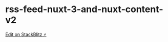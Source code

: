 # rss-feed-nuxt-3-and-nuxt-content-v2

[Edit on StackBlitz ⚡️](https://stackblitz.com/edit/rss-feed-nuxt-3-and-nuxt-content-v2)